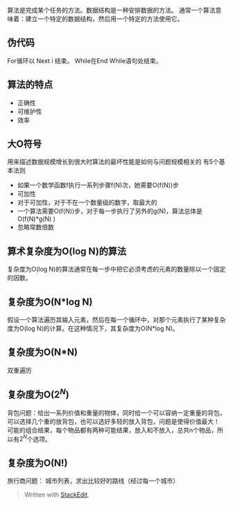 算法是完成某个任务的方法。数据结构是一种安排数据的方法。
通常一个算法意味着：建立一个特定的数据结构，然后用一个特定的方法使用它。
## 伪代码
For循环以 Next i 结束。
While在End While语句处结束。
## 算法的特点
 - 正确性
 - 可维护性
 - 效率
## 大O符号
用来描述数据规模增长到很大时算法的最坏性能是如何与问题规模相关的
有5个基本法则
- 如果一个数学函数f执行一系列步骤f(N)次，她需要O(f(N))步
- 可加性
- 对于可加性，对于不在一个数量级的数字，取最大的
- 一个算法需要O(f(N))步，对于每一步执行了另外的g(N)，算法总体是O(f(N)*g(N) )
- 忽略常数倍数 

## 算术复杂度为O(log N)的算法
复杂度为O(log N)的算法通常在每一步中把它必须考虑的元素的数量除以一个固定的因数。
## 复杂度为O(N*log N)
假设一个算法遍历其输入元素，然后在每一个循环中，对那个元素执行了某种复杂度为O(log N)的计算。在这种情况下，其复杂度为O(N*log N)。
## 复杂度为O(N*N) 
双重遍历
## 复杂度为O($2^N$)
背包问题：给出一系列价值和重量的物体，同时给一个可以容纳一定重量的背包，可以选择几个重的放背包，也可以选好多轻的放入背包，问题是使得价值最大！
可能的组合结果，每个物品都有两种可能结果，放入和不放入，总共n个物品，所以有$2^N$个选项。
## 复杂度为O(N!)
旅行商问题：
城市列表，求出比较好的路线（经过每一个城市）
> Written with [StackEdit](https://stackedit.io/).
<!--stackedit_data:
eyJoaXN0b3J5IjpbMTEzMTExMTA0NV19
-->